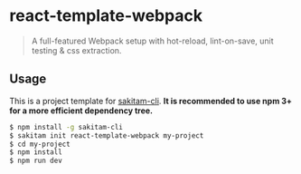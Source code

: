 # react-template-webpack

> A full-featured Webpack setup with hot-reload, lint-on-save, unit testing & css extraction.

## Usage

This is a project template for [sakitam-cli](https://github.com/sakitam-fdd/sakitam-cli). 
**It is recommended to use npm 3+ for a more efficient dependency tree.**

``` bash
$ npm install -g sakitam-cli
$ sakitam init react-template-webpack my-project
$ cd my-project
$ npm install
$ npm run dev
```
